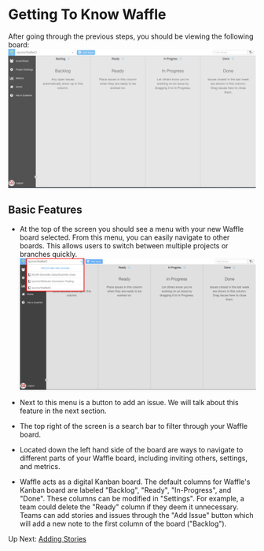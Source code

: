# Getting To Know Waffle

After going through the previous steps, you should be viewing the following board:
![Waffle Board](/images/w_board.png?raw=true "Waffle Board")

## Basic Features
- At the top of the screen you should see a menu with your new Waffle board selected. From this menu, you can easily navigate to other boards. This allows users to switch between multiple projects or branches quickly.
![Navigate Boards](/images/w_view_boards.png?raw=true "Navigate Boards")

- Next to this menu is a button to add an issue. We will talk about this feature in the next section. 

- The top right of the screen is a search bar to filter through your Waffle board.

- Located down the left hand side of the board are ways to navigate to different parts of your Waffle board, including inviting others, settings, and metrics.

- Waffle acts as a digital Kanban board. The default columns for Waffle's Kanban board are labeled "Backlog", "Ready", "In-Progress", and "Done". These columns can be modified in "Settings". For example, a team could delete the "Ready" column if they deem it unnecessary. Teams can add stories and issues through the "Add Issue" button which will add a new note to the first column of the board ("Backlog").

Up Next: [Adding Stories](https://github.com/rpcrimi/WaffleIO/blob/master/markdown/adding_stories.md)